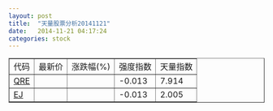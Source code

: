 ```yaml
---
layout: post
title:  "天量股票分析20141121"
date:   2014-11-21 04:17:24
categories: stock
---
```

<script type="text/javascript">
var stockList = []
stockList.push('gb_qre');
stockList.push('gb_ej');
</script>

<table border="1">
 <tr>
  <td>代码</td>
  <td>最新价</td>
  <td>涨跌幅(%)</td>
 <td>强度指数</td>
 <td>天量指数</td>
</tr>
  <tr id="qre"><td><a href="http://stock.finance.sina.com.cn/usstock/quotes/QRE.html" target="_blank">QRE</a></td><td></td><td></td><td>-0.013</td><td>7.914</td></tr>
  <tr id="ej"><td><a href="http://stock.finance.sina.com.cn/usstock/quotes/EJ.html" target="_blank">EJ</a></td><td></td><td></td><td>-0.013</td><td>2.005</td></tr>
</table>
